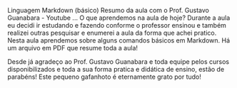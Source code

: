 Linguagem Markdown (básico)
Resumo da aula com o Prof. Gustavo Guanabara - Youtube
...
O que aprendemos na aula de hoje? 
Durante a aula eu decidi ir estudando e fazendo conforme o professor ensinou e 
também realizei outras pesquisar e enumerei a aula da forma que achei pratico. 
Nesta aula aprendemos sobre alguns comandos básicos em Markdown. 
Há um arquivo em PDF que resume toda a aula!

Desde já agradeço ao Prof. Gustavo Guanabara e toda equipe pelos cursos disponibilizados e toda a sua forma pratica e didática de ensino, estão de parabéns!
Este pequeno gafanhoto é eternamente grato por tudo!